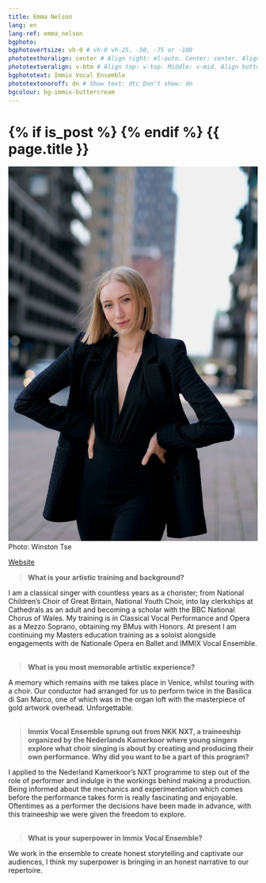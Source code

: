 ```yaml
---
title: Emma Nelson
lang: en
lang-ref: emma_nelson
bgphoto: 
bgphotovertsize: vh-0 # vh-0 vh-25, -50, -75 or -100
phototexthoralign: center # Align right: ml-auto. Center: center. Align left: mr-auto 
phototextveralign: v-btm # Align top: v-top. Middle: v-mid. Align bottom: b-btm 
bgphototext: Immix Vocal Ensemble
phototextonoroff: dn # Show text: dtc Don't show: dn
bgcolour: bg-immix-buttercream
---
```

<h1>
{% if is_post %}
{% endif %}
{{ page.title }}
</h1>

<div class="fr w-third w-third-m w-25-l  ml5 br0">
    <img src="/images/bio_images/emma.jpg" alt="Emma Nelson"><figcaption class="tr f7">Photo: Winston Tse</figcaption>
</div>

[Website](http://emmanelson.com/)

> **What is your artistic training and background?**

I am a classical singer with countless years as a chorister; from National Children’s Choir of Great Britain, National Youth Choir, into lay clerkships at Cathedrals as an adult and becoming a scholar with the BBC National Chorus of Wales. My training is in Classical Vocal Performance and Opera as a Mezzo Soprano, obtaining my BMus with Honors. At present I am continuing my Masters education training as a soloist alongside engagements with de Nationale Opera en Ballet and IMMIX Vocal Ensemble.<br><br>

> **What is you most memorable artistic experience?**

A memory which remains with me takes place in Venice, whilst touring with a choir. Our conductor had arranged for us to perform twice in the Basilica di San Marco, one of which was in the organ loft with the masterpiece of gold artwork overhead. Unforgettable. <br><br>

> **Immix Vocal Ensemble sprung out from NKK NXT, a traineeship organized by the Nederlands Kamerkoor where young singers explore what choir singing is about by creating and producing their own performance. Why did you want to be a part of this program?**

I applied to the Nederland Kamerkoor’s NXT programme to step out of the role of performer and indulge in the workings behind making a production. Being informed about the mechanics and experimentation which comes before the performance takes form is really fascinating and enjoyable. Oftentimes as a performer the decisions have been made in advance, with this traineeship we were given the freedom to explore. <br><br>

> **What is your superpower in Immix Vocal Ensemble?**

We work in the ensemble to create honest storytelling and captivate our audiences, I think my superpower is bringing in an honest narrative to our repertoire.
<!-- Has arms<br>
Has face<br>
Has name

So dull -->